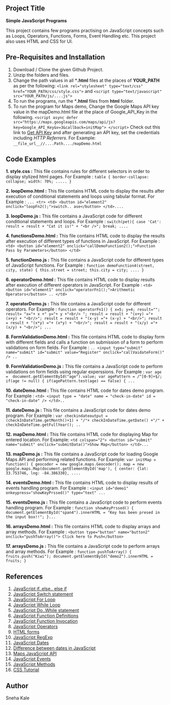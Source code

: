 ## Project Title
**Simple JavaScript Programs**

This project contains few programs practising on JavaScript concepts such as Loops, Operators, Functions, Forms, Event Handling etc. This project also uses HTML and CSS for UI.

## Pre-Requisites and Installation
1. Download / Clone the given Github Project.
2. Unzip the folders and files.
3. Change the path values in all ***.html** files at the places of **YOUR_PATH** as per the following:
`<link rel="stylesheet" type="text/css" href="YOUR_PATH/css/style.css">` and
`<script type="text/javascript" src="YOUR_PATH/js/....js">`
4. To run the programs, run the ***.html** files from **html** folder.
5. To run the program for Maps demo, Change the Google Maps API key value in the mapDemo.html file at the place of Google_API_Key in the following.
`<script async defer
            src="https://maps.googleapis.com/maps/api/js?key=Google_API_Key&v=3&callback=initMap">
        </script>`
  Check out this link to [Get API Key](https://developers.google.com/maps/documentation/javascript/get-api-key) and after generating an API key, set the credentials including *HTTP Referrers*.
  For Example: `__file_url__//....Path..../mapDemo.html`

## Code Examples
**1. style.css :**
This file contains rules for different selectors in order to display stylized html pages.
For Example : `table {
	border-collapse: collapse;
	width: 70%;
	.....
}`

**2. loopDemo.html :**
This file contains HTML code to display the results after execution of conditional statements and loops using tabular format.
For Example : `... <tr>
				<td>
					<button id="element2" onclick="loopFn2();">switch.. ase</button>
				</td>....`

**3. loopDemo.js :**
This file contains a JavaScript code for different conditional statements and loops.
For Example : `switch(pet){
					case 'Cat':
						result = result + "Cat it is!" + "<br />";
						break; ....`

**4. functionsDemo.html :**
This file contains HTML code to display the results after execution of different types of functions in JavaScript.
For Example : `<td>
					<button id="element2" onclick="callDemoFunction2();">Function Pass by Parameters</button>
				</td>`

**5. functionDemo.js :**
This file contains a JavaScript code for different types of JavaScript functions.
For Example : `function demoFunction4(street, city, state) {
		this.street = street;
		this.city = city;
		....
	}`

**6. operatorDemo.html :**
This file contains HTML code to display results after execution of different operators in JavaScript.
For Example : `<td>
					<button id="element1" onclick="operatorFn1();">Arithmetic Operators</button> ..
				</td>`

**7. operatorDemo.js :**
This file contains a JavaScript code for different operators.
For Example : `function operatorFn1() {
	x=5; y=4; result="";
	result= "x="+ x +" y="+ y +"<br/> ";
	result = result + "(x+y) ="+ (x+y) + "<br/>";
	result = result + "(x-y) ="+ (x-y) + "<br/>";
	result = result + "(x*y) ="+ (x*y) + "<br/>";
	result = result + "(x/y) ="+ (x/y) + "<br/>"; ...`

**8. FormValidationDemo.html :**
This file contains HTML code to display form with different fields and calls a function on submission of a form to perform validations on form fields.
For Example : `.. <input type="submit" name="submit" id="submit" value="Register" onclick="callVaidateForm()" /> ..`

**9. FormValidationDemo.js :**
This file contains a JavaScript code to perform validations on form fields using regular experssions.
For Example : `var age =  document.getElementById("age").value;
	var agePattern = /^[0-9]+$/;
	if(age != null) {
		if(agePattern.test(age) == false) { ...`

**10. dateDemo.html :**
This file contains HTML code for dates demo program.
For Example : `<td>
					<input type = "date" name = "check-in-date" id = "check-in-date" />
				</td>..`

**11. dateDemo.js :**
This file contains a JavaScript code for dates demo program.
For Example : `var checkindateoutput = (checkInDateTime.getMonth()+1) + "/"+ checkInDateTime.getDate() +"/"
								  + checkInDateTime.getFullYear(); ..`

**12. mapDemo.html :**
This file contains HTML code for displaying Map for entered location.
For Example: `<td colspan="2">
					<button id="submit" name="submit" onclick="submitData()">Show Map</button>
				</td>...`

**13. mapDemo.js :**
This file contains a JavaScript code for loading Google Maps API and performing related functions.
For Example: `var initMap = function() {
	geocoder = new google.maps.Geocoder();
	map = new google.maps.Map(document.getElementById('map'), {
			center: {lat: 33.753746, lng: -84.386330}, ....`

**14. eventsDemo.html :**
This file contains HTML code to display results of events handling program.
For Example : `<input id="demo1" onkeypress="showKeyPrssed()" type="text" ...`

**15. eventsDemo.js :**
This file contains a JavaScript code to perform events handling program.
For Example : `function showKeyPrssed() {
   document.getElementById("span4").innerHTML = "Key has been presed in the input box!!";
}...`

**16. arraysDemo.html :**
This file contains HTML code to display arrays and array methods.
For Example : `<button type="button" name="button2" onclick="pushToArray()">
                  Click here to Push</button>`

**17. arraysDemo.js :**
This file contains a JavaScript code to perform arrays and array methods.
For Example : `function pushToArray() {
   fruits.push("Kiwi");
   document.getElementById("demo2").innerHTML = fruits;
}`

## References
1. [JavaScript if..else.. else if](https://www.w3schools.com/js/js_if_else.asp)
2. [JavaScript Switch statement](https://www.w3schools.com/js/js_switch.asp)
3. [JavaScript For Loop](https://www.w3schools.com/js/js_loop_for.asp)
4. [JavaScript While Loop](https://www.w3schools.com/js/js_loop_while.asp)
5. [JavaScript Do..While statement](https://www.w3schools.com/jsref/jsref_dowhile.asp)
6. [JavaScript Function Definitions](https://www.w3schools.com/js/js_function_definition.asp)
7. [JavaScript Function Invocation](https://www.w3schools.com/js/js_function_invocation.asp)
8. [JavaScript Operators](https://www.w3schools.com/js/js_operators.asp)
9. [HTML forms](https://www.w3schools.com/html/html_forms.asp)
10. [JavaScript RegExp](https://www.w3schools.com/jsref/jsref_obj_regexp.asp)
11. [JavaScript Dates](https://www.w3schools.com/js/js_dates.asp)
12. [Difference between dates in JavaScript](https://stackoverflow.com/questions/3224834/get-difference-between-2-dates-in-javascript)
13. [Maps JavaScript API](https://developers.google.com/maps/documentation/javascript/tutorial)
14. [JavaScript Events](https://www.w3schools.com/js/js_events.asp)
15. [JavaScript Methods](https://www.w3schools.com/js/js_array_methods.asp)
16. [CSS Tutorial](https://www.w3schools.com/css/)

## Author
Sneha Kale

